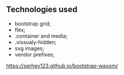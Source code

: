 ## Technologies used

- bootstrap grid;
- flex;
- .container and media;
- .vissualy-hidden;
- svg images;
- vendor prefixes;

https://serhey123.github.io/bootstrap-waxom/
